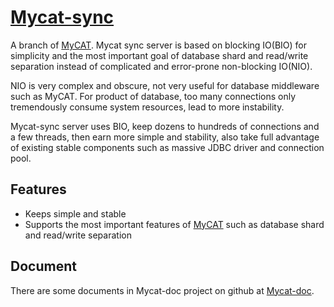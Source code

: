 # [Mycat-sync](https://github.com/little-pan/mycat-sync)

A branch of [MyCAT](https://github.com/MyCATApache/Mycat-Server). Mycat sync server is based on blocking IO(BIO) for simplicity and the most
important goal of database shard and read/write separation instead of complicated and error-prone non-blocking IO(NIO).

NIO is very complex and obscure, not very useful for database middleware such as MyCAT. For product of database, too
many connections only tremendously consume system resources, lead to more instability.

Mycat-sync server uses BIO, keep dozens to hundreds of connections and a few threads, then earn more simple and
stability, also take full advantage of existing stable components such as massive JDBC driver and connection pool.

## Features

* Keeps simple and stable
* Supports the most important features of [MyCAT](https://github.com/MyCATApache/Mycat-Server) such as database shard
and read/write separation

## Document

There are some documents in Mycat-doc project on github at [Mycat-doc](https://github.com/MyCATApache/Mycat-doc).
